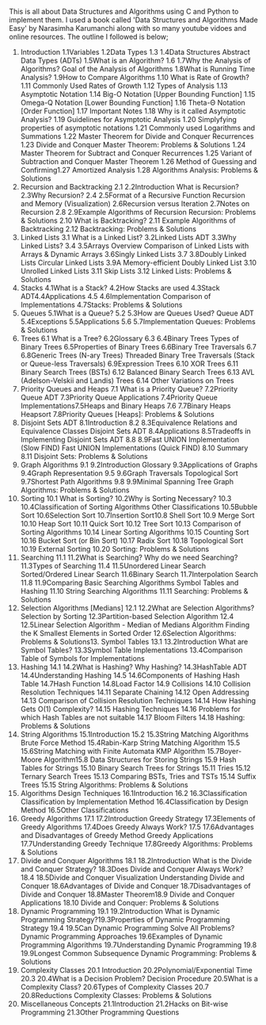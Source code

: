 This is all about Data Structures and Algorithms using C and Python to implement them. I used a book called 'Data Structures and Algorithms Made Easy' by Narasimha Karumanchi along with so many youtube vidoes and online resources. The outline I followed is below;
1. Introduction
1.1Variables
1.2Data Types
1.3
1.4Data Structures
Abstract Data Types (ADTs)
1.5What is an Algorithm?
1.6
1.7Why the Analysis of Algorithms?
Goal of the Analysis of Algorithms
1.8What is Running Time Analysis?
1.9How to Compare Algorithms
1.10 What is Rate of Growth?
1.11 Commonly Used Rates of Growth
1.12 Types of Analysis
1.13 Asymptotic Notation
1.14 Big-O Notation [Upper Bounding Function]
1.15 Omega-Q Notation [Lower Bounding Function]
1.16 Theta-Θ Notation [Order Function]
1.17 Important Notes
1.18 Why is it called Asymptotic Analysis?
1.19 Guidelines for Asymptotic Analysis
1.20 Simplyfying properties of asymptotic notations
1.21 Commonly used Logarithms and Summations
1.22 Master Theorem for Divide and Conquer Recurrences
1.23 Divide and Conquer Master Theorem: Problems & Solutions
1.24 Master Theorem for Subtract and Conquer Recurrences
1.25 Variant of Subtraction and Conquer Master Theorem
1.26 Method of Guessing and Confirming1.27 Amortized Analysis
1.28 Algorithms Analysis: Problems & Solutions
2. Recursion and Backtracking
2.1
2.2Introduction
What is Recursion?
2.3Why Recursion?
2.4
2.5Format of a Recursive Function
Recursion and Memory (Visualization)
2.6Recursion versus Iteration
2.7Notes on Recursion
2.8
2.9Example Algorithms of Recursion
Recursion: Problems & Solutions
2.10 What is Backtracking?
2.11 Example Algorithms of Backtracking
2.12 Backtracking: Problems & Solutions
3. Linked Lists
3.1 What is a Linked List?
3.2Linked Lists ADT
3.3Why Linked Lists?
3.4
3.5Arrays Overview
Comparison of Linked Lists with Arrays & Dynamic Arrays
3.6Singly Linked Lists
3.7
3.8Doubly Linked Lists
Circular Linked Lists
3.9A Memory-efficient Doubly Linked List
3.10 Unrolled Linked Lists
3.11 Skip Lists
3.12 Linked Lists: Problems & Solutions
4. Stacks
4.1What is a Stack?
4.2How Stacks are used
4.3Stack ADT4.4Applications
4.5
4.6Implementation
Comparison of Implementations
4.7Stacks: Problems & Solutions
5. Queues
5.1What is a Queue?
5.2
5.3How are Queues Used?
Queue ADT
5.4Exceptions
5.5Applications
5.6
5.7Implementation
Queues: Problems & Solutions
6. Trees
6.1 What is a Tree?
6.2Glossary
6.3
6.4Binary Trees
Types of Binary Trees
6.5Properties of Binary Trees
6.6Binary Tree Traversals
6.7
6.8Generic Trees (N-ary Trees)
Threaded Binary Tree Traversals (Stack or Queue-less Traversals)
6.9Expression Trees
6.10 XOR Trees
6.11 Binary Search Trees (BSTs)
6.12
Balanced Binary Search Trees
6.13 AVL (Adelson-Velskii and Landis) Trees
6.14 Other Variations on Trees
7. Priority Queues and Heaps
7.1 What is a Priority Queue?
7.2Priority Queue ADT
7.3Priority Queue Applications
7.4Priority Queue Implementations7.5Heaps and Binary Heaps
7.6
7.7Binary Heaps
Heapsort
7.8Priority Queues [Heaps]: Problems & Solutions
8. Disjoint Sets ADT
8.1Introduction
8.2
8.3Equivalence Relations and Equivalence Classes
Disjoint Sets ADT
8.4Applications
8.5Tradeoffs in Implementing Disjoint Sets ADT
8.8
8.9Fast UNION Implementation (Slow FIND)
Fast UNION Implementations (Quick FIND)
8.10 Summary
8.11 Disjoint Sets: Problems & Solutions
9. Graph Algorithms
9.1
9.2Introduction
Glossary
9.3Applications of Graphs
9.4Graph Representation
9.5
9.6Graph Traversals
Topological Sort
9.7Shortest Path Algorithms
9.8
9.9Minimal Spanning Tree
Graph Algorithms: Problems & Solutions
10. Sorting
10.1 What is Sorting?
10.2Why is Sorting Necessary?
10.3
10.4Classification of Sorting Algorithms
Other Classifications
10.5Bubble Sort
10.6Selection Sort
10.7Insertion Sort10.8
Shell Sort
10.9 Merge Sort
10.10 Heap Sort
10.11 Quick Sort
10.12 Tree Sort
10.13 Comparison of Sorting Algorithms
10.14 Linear Sorting Algorithms
10.15 Counting Sort
10.16 Bucket Sort (or Bin Sort)
10.17 Radix Sort
10.18 Topological Sort
10.19 External Sorting
10.20 Sorting: Problems & Solutions
11. Searching
11.1
11.2What is Searching?
Why do we need Searching?
11.3Types of Searching
11.4
11.5Unordered Linear Search
Sorted/Ordered Linear Search
11.6Binary Search
11.7Interpolation Search
11.8
11.9Comparing Basic Searching Algorithms
Symbol Tables and Hashing
11.10 String Searching Algorithms
11.11 Searching: Problems & Solutions
12. Selection Algorithms [Medians]
12.1
12.2What are Selection Algorithms?
Selection by Sorting
12.3Partition-based Selection Algorithm
12.4
12.5Linear Selection Algorithm - Median of Medians Algorithm
Finding the K Smallest Elements in Sorted Order
12.6Selection Algorithms: Problems & Solutions13. Symbol Tables
13.1
13.2Introduction
What are Symbol Tables?
13.3Symbol Table Implementations
13.4Comparison Table of Symbols for Implementations
14. Hashing
14.1
14.2What is Hashing?
Why Hashing?
14.3HashTable ADT
14.4Understanding Hashing
14.5
14.6Components of Hashing
Hash Table
14.7Hash Function
14.8Load Factor
14.9 Collisions
14.10 Collision Resolution Techniques
14.11 Separate Chaining
14.12 Open Addressing
14.13 Comparison of Collision Resolution Techniques
14.14 How Hashing Gets O(1) Complexity?
14.15 Hashing Techniques
14.16 Problems for which Hash Tables are not suitable
14.17 Bloom Filters
14.18 Hashing: Problems & Solutions
15. String Algorithms
15.1Introduction
15.2
15.3String Matching Algorithms
Brute Force Method
15.4Rabin-Karp String Matching Algorithm
15.5
15.6String Matching with Finite Automata
KMP Algorithm
15.7Boyer-Moore Algorithm15.8
Data Structures for Storing Strings
15.9 Hash Tables for Strings
15.10 Binary Search Trees for Strings
15.11 Tries
15.12 Ternary Search Trees
15.13 Comparing BSTs, Tries and TSTs
15.14 Suffix Trees
15.15 String Algorithms: Problems & Solutions
16. Algorithms Design Techniques
16.1Introduction
16.2
16.3Classification
Classification by Implementation Method
16.4Classification by Design Method
16.5Other Classifications
17. Greedy Algorithms
17.1
17.2Introduction
Greedy Strategy
17.3Elements of Greedy Algorithms
17.4Does Greedy Always Work?
17.5
17.6Advantages and Disadvantages of Greedy Method
Greedy Applications
17.7Understanding Greedy Technique
17.8Greedy Algorithms: Problems & Solutions
18. Divide and Conquer Algorithms
18.1
18.2Introduction
What is the Divide and Conquer Strategy?
18.3Does Divide and Conquer Always Work?
18.4
18.5Divide and Conquer Visualization
Understanding Divide and Conquer
18.6Advantages of Divide and Conquer
18.7Disadvantages of Divide and Conquer
18.8Master Theorem18.9
Divide and Conquer Applications
18.10 Divide and Conquer: Problems & Solutions
19. Dynamic Programming
19.1
19.2Introduction
What is Dynamic Programming Strategy?19.3Properties of Dynamic Programming Strategy
19.4
19.5Can Dynamic Programming Solve All Problems?
Dynamic Programming Approaches
19.6Examples of Dynamic Programming Algorithms
19.7Understanding Dynamic Programming
19.8
19.9Longest Common Subsequence
Dynamic Programming: Problems & Solutions
20. Complexity Classes
20.1 Introduction
20.2Polynomial/Exponential Time
20.3
20.4What is a Decision Problem?
Decision Procedure
20.5What is a Complexity Class?
20.6Types of Complexity Classes
20.7
20.8Reductions
Complexity Classes: Problems & Solutions
21. Miscellaneous Concepts
21.1Introduction
21.2Hacks on Bit-wise Programming
21.3Other Programming Questions
